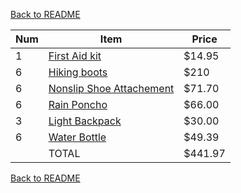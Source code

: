 [Back to README](https://github.com/mrbrhc/myTrip-project-/blob/master/README.md)

| Num | Item | Price
|-----|------|------|
|1|[First Aid kit][First Aid Link] |$14.95|   
|6 |[Hiking boots][Hiking Boots Link]|$210|  
|6|[Nonslip Shoe Attachement][Shoe Attach Link]|$71.70|   
|6|[Rain Poncho][Poncho Link]|$66.00|   
|3|[Light Backpack][Backpack Link]|$30.00|   
|6|[Water Bottle][Bottle Link]|$49.39|  
|  |   TOTAL   |      $441.97
                         
                       



[First Aid Link]: https://www.walmart.com/ip/Adventure-Medical-Kits-Ultralight-and-Watertight-5-Medical-Kit/26970940?wmlspartner=wlpa&selectedSellerId=919&adid=22222222227018416004&wl0=&wl1=g&wl2=c&wl3=51755008031&wl4=pla-83164351031&wl5=9023534&wl6=&wl7=&wl8=&wl9=pla&wl10=112354616&wl11=online&wl12=26970940&wl13=&veh=sem
[Hiking Boots Link]: https://www.google.com/search?biw=1396&bih=689&tbm=shop&q=hiking%20boots&tbs=vw%3Ag%2Cmr%3A1%2Ccat%3A187%2Cpdtr0%3A924868%7C924869%2Cpdtr1%3A938451%7C938538%2Cinit_ar%3ASgVKAwi7AUoKUggIxLk4IMW5OEoKUggI06M5IKqkOQ%3D%3D%2Cprice%3A1%2Cppr_min%3A34%2Cppr_max%3A36&ei=rJGHWoXqOIebzwKCmq_gCg&ved=0ahUKEwiF8NP08avZAhWHzVMKHQLNC6wQuisInAQoAw#spd=15360369920052248211
[Shoe Attach Link]: https://cozywinters.com/shop/wintertrax.html?gclid=CjwKCAiAn5rUBRA3EiwAUCWb2-jgVlBWa5C5QgTVx4tqvxjgvLXk5LhRkvUi-P2_eVbfUYQIBVM4WBoCz2MQAvD_BwE
[Poncho Link]: https://www.amazon.com/Emergency-Reusable-Ripstop-Nylon-Poncho/dp/B076CDM6YX/ref=sr_1_3_sspa?ie=UTF8&qid=1518834310&sr=8-3-spons&keywords=poncho&psc=1
[Backpack Link]: https://www.amazon.com/ELEMENTEX-Foldable-Hiking-Backpack-Black/dp/B06Y2KJ9CN/ref=sr_1_13?s=sporting-goods&ie=UTF8&qid=1518834330&sr=1-13&keywords=hiking+backpack
[Bottle Link]: https://www.amazon.com/Nathan-Narrow-Mouth-Bottle-Cockatoo/dp/B00GKONT3U/ref=sr_1_36?s=sporting-goods&ie=UTF8&qid=1518834606&sr=1-36&keywords=water%2Bbottle&th=1

[Back to README](https://github.com/mrbrhc/myTrip-project-/blob/master/README.md)
